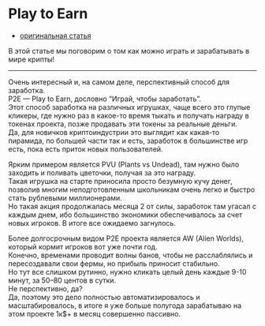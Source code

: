 # Play to Earn
- [оригинальная статья](https://teletype.in/@greezblog/play-to-earn_3.6)

В этой статье мы поговорим о том как можно играть и зарабатывать в мире крипты!

---

Очень интересный и, на самом деле, перспективный способ для заработка.  
P2E — Play to Earn, дословно “Играй, чтобы заработать”.  
Этот способ заработка на различных игрушках, чаще всего это глупые кликеры, где нужно раз в какое-то время тыкать и получать награду в токенах проекта, позже продавать эти токены за реальные деньги.  
Да, для новичков криптоиндустрии это выглядит как какая-то пирамида, по большей части так и есть, заработок в большинстве игр есть, пока есть приток новых пользователей.

Ярким примером является PVU (Plants vs Undead), там нужно было заходить и поливать цветочки, получая за это награду.  
Такая игрушка на старте приносила просто безумную кучу денег, позволив многим неподготовленным школьникам очень легко и быстро стать рублевыми миллионерами.  
Но такая акция продолжалась месяца 2 от силы, заработок там угасал с каждым днем, ибо большинство экономики обеспечивалось за счет новых игроков. В итоге все ожидаемо загнулось.

Более долгосрочным видом P2E проекта является AW (Alien Worlds), который кормит игроков вот уже почти год.  
Конечно, временами проводит волны банов, чтобы не расслаблялись и пересоздавали свои фермы, но прибыль приносит стабильно.  
Но тут все слишком рутинно, нужно кликать целый день каждые 9-10 минут, за 50–80 центов в сутки.  
Не перспективно, да?  
Да, поэтому это дело полностью автоматизировалось и масштабировалось, в итоге я уже больше полугода зарабатываю на этом проекте 1к$+ в месяц совершенно пассивно.